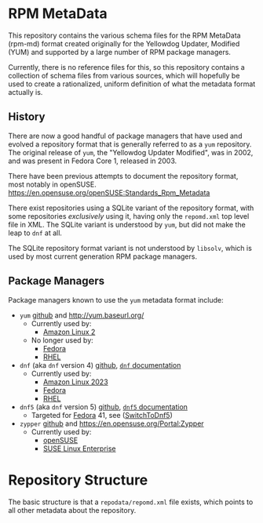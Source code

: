 # RPM MetaData

This repository contains the various schema files for the RPM MetaData (rpm-md) format
created originally for the Yellowdog Updater, Modified (YUM) and supported by a large number
of RPM package managers.

Currently, there is no reference files for this, so this repository contains a collection of
schema files from various sources, which will hopefully be used to create a rationalized,
uniform definition of what the metadata format actually is.

History
-------

There are now a good handful of package managers that have used and evolved
a repository format that is generally referred to as a `yum` repository. The
original release of `yum`, the "Yellowdog Updater Modified", was in 2002,
and was present in Fedora Core 1, released in 2003.

There have been previous attempts to document the repository format, most
notably in openSUSE.
https://en.opensuse.org/openSUSE:Standards_Rpm_Metadata

There exist repositories using a SQLite variant of the repository format,
with some repositories *exclusively* using it, having only the `repomd.xml`
top level file in XML. The SQLite variant is understood by `yum`, but did
not make the leap to `dnf` at all.

The SQLite repository format variant is not understood by `libsolv`, which is
used by most current generation RPM package managers.

Package Managers
----------------

Package managers known to use the `yum` metadata format include:

- `yum` [github](https://github.com/rpm-software-management/yum) and http://yum.baseurl.org/
  - Currently used by:
    - [Amazon Linux 2](https://aws.amazon.com/amazon-linux-2/)
  - No longer used by:
    - [Fedora](https://fedoraproject.org/)
    - [RHEL](https://redhat.com/rhel/)
- `dnf` (aka `dnf` version 4) [github](https://github.com/rpm-software-management/dnf), [`dnf` documentation](https://dnf.readthedocs.io/en/latest/)
  - Currently used by:
    - [Amazon Linux 2023](https://aws.amazon.com/linux/amazon-linux-2023/)
    - [Fedora](https://fedoraproject.org/)
    - [RHEL](https://redhat.com/rhel/)
- `dnf5` (aka `dnf` version 5) [github](https://github.com/rpm-software-management/dnf5), [`dnf5` documentation](https://dnf5.readthedocs.io/en/latest/)
  - Targeted for [Fedora](https://fedoraproject.org/) 41, see ([SwitchToDnf5](https://fedoraproject.org/wiki/Changes/SwitchToDnf5))
- `zypper` [github](https://github.com/openSUSE/zypper) and https://en.opensuse.org/Portal:Zypper
  - Currently used by:
    - [openSUSE](https://en.opensuse.org/)
    - [SUSE Linux Enterprise](http://www.suse.com/)

Repository Structure
====================

The basic structure is that a `repodata/repomd.xml` file exists, which points
to all other metadata about the repository.